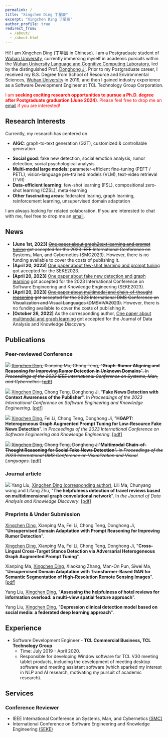 ```yaml
---
permalink: /
title: "Xingchen Ding 丁星辰"
excerpt: "Xingchen Ding 丁星辰"
author_profile: true
redirect_from: 
  - /about/
  - /about.html
---
```


<!-- Hi! I am Siteng Huang (黄思腾 in Chinese). I am a joint Ph.D. student of [Zhejiang University](http://www.zju.edu.cn/) and [Westlake University](https://www.westlake.edu.cn/), advised by Prof. [Donglin Wang](https://en.westlake.edu.cn/about/faculty/201912/t20191206_2513.shtml). And I am a member of [Machine Intelligence Laboratory (MiLAB)](https://milab.westlake.edu.cn/) in Westlake University, and currently also a research intern at <a href="https://damo.alibaba.com/" target="_blank">DAMO Academy, Alibaba Group</a>. Prior to my Ph.D. career, I received my B.Eng. Degree from School of Computer Science, [Wuhan University](https://www.whu.edu.cn/) in 2019. -->
Hi! I am Xingchen Ding (丁星辰 in Chinese). I am a Postgraduate student of [Wuhan University](http://www.whu.edu.cn/), currently immersing myself in academic pursuits within the [Wuhan University Language and Cognitive Computing Laboratory](http://lacc.whu.edu.cn/home), led by the distinguished Prof. [Donghong Ji](https://scholar.google.com/citations?user=2Q-7u3AAAAAJ). Prior to my Postgraduate career, I received my B.S. Degree from School of Resource and Environmental Sciences, [Wuhan University](https://www.whu.edu.cn/) in 2019, and then I gained industry experience as a Software Development Engineer at TCL Technology Group Corporation.
<!-- TCL Commercial Information Technology Co., Ltd.  -->

<span style="color:red;">I am <b>seeking exciting research opportunities to pursue a Ph.D. degree after Postgraduate graduation (June 2024)</b>. Please feel free to drop me an <a href="mailto:xingos1342@gmail.com" target="_blank">email</a> if you are interested!</span>

<h2 id='research-interests'>Research Interests</h2>

<!-- I am interested in technologies that allow machines and robots to learn like humans. In particular, I am committed to giving robots the ability to understand the world and learn from previous experiences, so that they can complete new tasks, acquire new skills or adapt to new environments rapidly with fewer samples through learning algorithms. Currently, my areas of interest include meta-learning, multi-task learning, and transfer learning on few/zero-shot learning tasks. I am also interested in deep learning, computer vision, and multimodal machine learning. -->

Currently, my research has centered on

* **AIGC**: graph-to-text generation (G2T), customized & controllable generation
<!-- * **Social-media data mining**: fake new detection, social emotion analysis, rumor detection, social psychological analysis -->
* **Social good**: fake new detection, social emotion analysis, rumor detection, social psychological analysis
* **Multi-modal large models**: parameter-efficient fine-tuning (PEFT / PETL), vision-language pre-trained models (VLM), text-video retrieval (TVR)
* **Data-efficient learning**: few-shot learning (FSL), compositional zero-shot learning (CZSL), meta-learning
* **Other fascinating areas**: federated learing, graph learning, reinforcement learning, unsupervised domain adaptation

I am always looking for related colaboration. If you are interested to chat with me, feel free to drop me an <a href="mailto:xingos1342@gmail.com" target="_blank">email</a>.

<!-- language-augmented vision -->

<!-- In the longer term, I am more concerned about

* giving robots the ability to understand the world and learn from previous experiences, so that they can complete new tasks, acquire new skills or adapt to new environments rapidly with fewer samples through learning algorithms. -->

<!-- 
1. 快速迁移，尤其是大模型
2. 机器人的主动学习，感知智能与行为智能 embodied
3. 开放世界
-->

<!-- I am interested in technologies that allow machines and robots to learn like humans. In particular, I am committed to giving robots the ability to understand the world and learn from previous experiences, so that they can complete new tasks, acquire new skills or adapt to new environments rapidly with fewer samples through learning algorithms.  -->

<h2 id='news'>News</h2>

* **[June 1st, 2023]** ~~[One paper about graph2text learning and prompt tuning](https://xingos123.github.io/files/smc2023/SMC23_0400_MS.pdf) got accepted for the 2023 IEEE International Conference on Systems, Man, and Cybernetics  (SMC2023).~~ However, there is no funding available to cover the costs of publishing it.
* **[April 20, 2023]** [One paper about few-shot learning and prompt tuning](https://xingos123.github.io/files/seke2023/paper062.pdf) got accepted for the SEKE2023.
* **[April 20, 2023]** [One paper about fake new detection and graph learning](https://xingos123.github.io/files/seke2023/paper061.pdf) got accepted for the 2023 International Conference on Software Engineering and Knowledge Engineering (SEKE2023).
* **[April 20, 2023]** ~~[One paper about multimodal and chain-of-thought reasoning](https://xingos123.github.io/files/dms2023/dms-mmcot.pdf) got accepted for the 2023 International DMS Conference on Visualization and Visual Languages (DMSVIVA2023).~~ However, there is no funding available to cover the costs of publishing it.
* **[October 26, 2022]** As the corresponding author, [One paper about multimodal and graph learning](https://xingos123.github.io/files/dataanalysis/multidimensional-graph-convolutional-network.pdf) got accepted for the Journal of Data Analysis and Knowledge Discovery.


<!-- **Hiring**: We are looking for **postdoctors, research assistants and visiting students for MiLAB in Westlake University** (currently only for Chinese). More information about requirements can be found [here](https://milab.westlake.edu.cn/contact.html), and if you are still in school, being a visiting student is also welcome. Please send email to `mi_lab[AT]westlake.edu.cn` with your CV if you are interested. Specially, if you are interested in my research direction and would like to be my collaborator after coming, please specify in the email and also send a copy to me.
{: .notice--info} -->

<h2 id='publications'>Publications</h2>

### Peer-reviewed Conference

~~<a href="https://xingos123.github.io/files/smc2023/SMC23_0400_MS.pdf" target="_blank"><img src="https://img.shields.io/badge/SMC-2023-blue?style=flat-square"></a> <u>Xingchen Ding</u>, Xianping Ma, Chong Teng, &quot;**Graph-Rumor Aligning and Reasoning for Improving Rumor Detection in Unknown Domains**&quot;. In *Proceedings of the 2023 IEEE International Conference on Systems, Man, and Cybernetics*. [[pdf](https://xingos123.github.io/files/smc2023/SMC23_0400_MS.pdf)]~~

<a href="https://ksiresearch.org/seke/seke23paper/paper061.pdf" target="_blank"><img src="https://img.shields.io/badge/SEKE-2023-blue?style=flat-square"></a> <u>Xingchen Ding</u>, Chong Teng, Donghong Ji, &quot;**Fake News Detection with Context Awareness of the Publisher**&quot;. In *Proceedings of the 2023 International Conference on Software Engineering and Knowledge Engineering*. [[pdf](https://xingos123.github.io/files/seke2023/paper061.pdf)]

<a href="https://ksiresearch.org/seke/seke23paper/paper062.pdf" target="_blank"><img src="https://img.shields.io/badge/SEKE-2023-blue?style=flat-square"></a> <u>Xingchen Ding</u>, Fei Li, Chong Teng, Donghong Ji, &quot;**HGAPT: Heterogeneous Graph Augmented Prompt Tuning for Low-Resource Fake News Detection**&quot;. In *Proceedings of the 2023 International Conference on Software Engineering and Knowledge Engineering*. [[pdf](https://xingos123.github.io/files/seke2023/paper062.pdf)]

~~<a href="https://xingos123.github.io/files/dms2023/dms-mmcot.pdf" target="_blank"><img src="https://img.shields.io/badge/DMSVIVA-2023-blue?style=flat-square"></a> <u>Xingchen Ding</u>, Chong Teng, Donghong Ji&quot;**Multimodal Chain-of-Thought Reasoning for Social Fake News Detection**&quot;. In *Proceedings of the 2023 International DMS Conference on Visualization and Visual Languages*. [[pdf](https://xingos123.github.io/files/dms2023/dms-mmcot.pdf)]~~

### Journal article

<a href="https://kns.cnki.net/kcms2/article/abstract?v=3uoqIhG8C45S0n9fL2suRadTyEVl2pW9UrhTDCdPD66BsvSnCfrndbo-MNSP4LaaudAxAHu5zn55gm4f--rgb-5ZwxHsyZmC&uniplatform=NZKPT" target="_blank"><img src="https://img.shields.io/badge/DAKD-blue?style=flat-square"></a> Yang Liu, <u>Xingchen Ding (corresponding author)</u>, Lili Ma, Chunyang wang and Lifang Zhu, &quot;**The helpfulness detection of travel reviews based on multidimensional graph convolutional network**&quot;. In *the Journal of Data Analysis and Knowledge Discovery*. [[pdf](https://xingos123.github.io/files/dataanalysis/multidimensional-graph-convolutional-network.pdf)]

### Preprints & Under Submission

<u>Xingchen Ding</u>, Xianping Ma, Fei Li, Chong Teng, Donghong Ji, &quot;**Unsupervised Domain Adaptation with Prompt Reasoning for Improving Rumor Detection**&quot;.

<u>Xingchen Ding</u>, Xianping Ma, Fei Li, Chong Teng, Donghong Ji, &quot;**Cross-Lingual Cross-Target Stance Detection via Adversarial Heterogeneous Graph Augmented Prompt Tuning**&quot;.

Xianping Ma, <u>Xingchen Ding</u>, Xiaokang Zhang, Man-On Pun, Siwei Ma, &quot;**Unsupervised Domain Adaptation with Transformer-Based GAN for Semantic Segmentation of High-Resolution Remote Sensing Images**&quot;. [[pdf](https://www.techrxiv.org/ndownloader/files/41660625/1)]

Yang Liu, <u>Xingchen Ding</u>, &quot;**Assessing the helpfulness of hotel reviews for information overload: a multi-view spatial feature approach**&quot;.

Yang Liu, <u>Xingchen Ding</u>, &quot;**Depression clinical detection model based on social media: a federated deep learning approach**&quot;.


<!-- ## Professional Experience -->

<h2 id='experience'>Experience</h2>

* Software Development Engineer - **TCL Commercial Business, TCL Technology Group**
  * Time: July 2019 - April 2020.
  * Responsible for developing Window software for TCL V30 meeting tablet products, including the development of meeting desktop software and meeting assistant software (which sparked my interest in NLP and AI research, motivating my pursuit of academic research).

<h2 id='services'>Services</h2>

<!-- ### Journal Reviewer

* [IEEE Transactions on Neural Networks and Learning Systems (TNNLS)](https://ieeexplore.ieee.org/xpl/RecentIssue.jsp?punumber=5962385)

### Program Committee and/or Reviewer for Conferences and Workshops

* [ICCV 2023](https://iccv2023.thecvf.com/) -->

### Conference Reviewer

* IEEE International Conference on Systems, Man, and Cybernetics [(SMC)](https://www.ieeesmc.org/)
* International Conference on Software Engineering and Knowledge Engineering [(SEKE)](https://ksiresearch.org/seke/seke23.html)

<!-- ### Program Committee for Conferences and Workshops

* Session Chair, The First Westlake Robot Learning Symposium

<h2 id='misc'>Misc</h2>

Welcome to follow my [Zhihu](https://www.zhihu.com/people/huang-si-teng-67) account and [Chinese blog](https://kyonhuang.top/blog/). -->

<!-- <div align="middle">
  <a href="https://milab.westlake.edu.cn/" target="_blank"><img align="middle" style="max-width: 300px; width: 100%; margin-right: 40px; margin-top: 10px" src="https://kyonhuang.top/images/milab_logo.png" /></a>
  <a href="http://www.zju.edu.cn/" target="_blank"><img align="middle" style="max-width: 160px; width: 100%; margin-left: 20px; margin-top: 10px" src="https://raw.githubusercontent.com/bighuang624/pic-repo/master/color-zju-logo.png" /></a>
</div> -->
